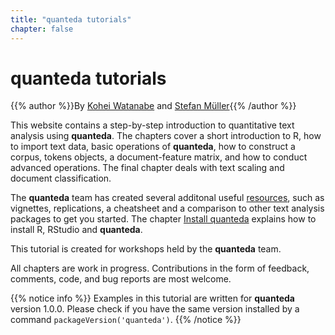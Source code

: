 ```yaml
---
title: "quanteda tutorials"
chapter: false
---
```

# quanteda tutorials

{{% author %}}By [Kohei Watanabe](http://koheiw.net) and [Stefan Müller](http://muellerstefan.net){{% /author %}} 

This website contains a step-by-step introduction to quantitative text analysis using **quanteda**. The chapters cover a short introduction to R, how to import text data, basic operations of **quanteda**, how to construct a corpus, tokens objects, a document-feature matrix, and how to conduct advanced operations. The final chapter deals with text scaling and document classification.

The **quanteda** team has created several additonal useful [resources](http://quanteda.io/help/), such as vignettes, replications, a cheatsheet and a comparison to other text analysis packages to get you started. The chapter [Install quanteda](introduction/install) explains how to install R, RStudio and **quanteda**.

This tutorial is created for workshops held by the **quanteda** team.

All chapters are work in progress. Contributions in the form of feedback, comments, code, and bug reports are most welcome.

{{% notice info %}}
Examples in this tutorial are written for **quanteda** version 1.0.0. Please check if you have the same version installed by a command `packageVersion('quanteda')`. 
{{% /notice %}}
